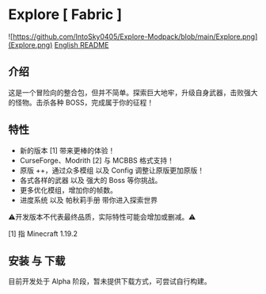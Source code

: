 # Explore [ Fabric ]
![https://github.com/IntoSky0405/Explore-Modpack/blob/main/Explore.png](Explore.png)
[English README](https://github.com/IntoSky0405/Explore-Modpack/blob/main/README.md)
## 介绍
这是一个冒险向的整合包，但并不简单。探索巨大地牢，升级自身武器，击败强大的怪物。击杀各种 BOSS，完成属于你的征程！
## 特性
* 新的版本 [1] 带来更棒的体验！
* CurseForge、Modrith [2] 与 MCBBS 格式支持！
* 原版 ++，通过众多模组 以及 Config 调整让原版更加原版！
* 各式各样的武器 以及 强大的 Boss 等你挑战。
* 更多优化模组，增加你的帧数。
* 进度系统 以及 帕秋莉手册 带你进入探索世界

⚠️开发版本不代表最终品质，实际特性可能会增加或删减。⚠️

[1] 指 Minecraft 1.19.2
## 安装 与 下载
目前开发处于 Alpha 阶段，暂未提供下载方式，可尝试自行构建。
